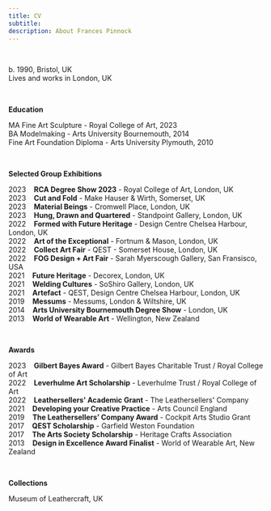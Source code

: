 ```yaml
---
title: CV
subtitle: 
description: About Frances Pinnock
---
```



<br /> 

b. 1990, Bristol, UK  
Lives and works in London, UK  

<br /> 


**Education**  

MA Fine Art Sculpture - Royal College of Art, 2023  
BA Modelmaking - Arts University Bournemouth, 2014  
Fine Art Foundation Diploma - Arts University Plymouth, 2010 

<br /> 


**Selected Group Exhibitions** 

2023&nbsp;&nbsp;&nbsp; **RCA Degree Show 2023** - Royal College of Art, London, UK  
2023&nbsp;&nbsp;&nbsp; **Cut and Fold** - Make Hauser & Wirth, Somerset, UK  
2023&nbsp;&nbsp;&nbsp; **Material Beings** - Cromwell Place, London, UK  
2023&nbsp;&nbsp;&nbsp; **Hung, Drawn and Quartered** - Standpoint Gallery, London, UK  
2022&nbsp;&nbsp;&nbsp; **Formed with Future Heritage** - Design Centre Chelsea Harbour, London, UK  
2022&nbsp;&nbsp;&nbsp; **Art of the Exceptional** - Fortnum & Mason, London, UK  
2022&nbsp;&nbsp;&nbsp; **Collect Art Fair** - QEST - Somerset House, London, UK    
2022&nbsp;&nbsp;&nbsp; **FOG Design + Art Fair** - Sarah Myerscough Gallery, San Fransisco, USA  
2021&nbsp;&nbsp;&nbsp; **Future Heritage** - Decorex, London, UK  
2021&nbsp;&nbsp;&nbsp; **Welding Cultures** - SoShiro Gallery, London, UK  
2021&nbsp;&nbsp;&nbsp; **Artefact** - QEST, Design Centre Chelsea Harbour, London, UK  
2019&nbsp;&nbsp;&nbsp; **Messums** - Messums, London & Wiltshire, UK  
2014&nbsp;&nbsp;&nbsp; **Arts University Bournemouth Degree Show** - London, UK  
2013&nbsp;&nbsp;&nbsp; **World of Wearable Art** - Wellington, New Zealand  

<br />  
  

**Awards** 

2023&nbsp;&nbsp;&nbsp; **Gilbert Bayes Award** - Gilbert Bayes Charitable Trust / Royal College of Art  
2022&nbsp;&nbsp;&nbsp; **Leverhulme Art Scholarship** - Leverhulme Trust / Royal College of Art   
2022&nbsp;&nbsp;&nbsp; **Leathersellers' Academic Grant** - The Leathersellers' Company   
2021&nbsp;&nbsp;&nbsp; **Developing your Creative Practice** - Arts Council England  
2019&nbsp;&nbsp;&nbsp; **The Leathersellers’ Company Award** - Cockpit Arts Studio Grant  
2017&nbsp;&nbsp;&nbsp; **QEST Scholarship** - Garfield Weston Foundation  
2017&nbsp;&nbsp;&nbsp; **The Arts Society Scholarship** - Heritage Crafts Association  
2013&nbsp;&nbsp;&nbsp; **Design in Excellence Award Finalist** - World of Wearable Art, New Zealand  

<br />   


**Collections** 

Museum of Leathercraft, UK  

<br />  










